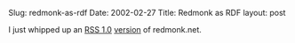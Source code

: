 Slug: redmonk-as-rdf
Date: 2002-02-27
Title: Redmonk as RDF
layout: post

I just whipped up an <a href="http://purl.org/rss/1.0/">RSS 1.0</a> <a href="http://www.redmonk.net/redmonk.rdf">version</a> of redmonk.net.
